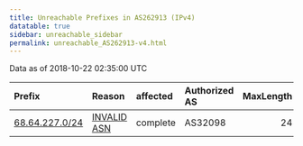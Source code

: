 ```yaml
---
title: Unreachable Prefixes in AS262913 (IPv4)
datatable: true
sidebar: unreachable_sidebar
permalink: unreachable_AS262913-v4.html
---
```


Data as of 2018-10-22 02:35:00 UTC


<div class="datatable-begin"></div>

| Prefix                                                 | Reason                                                                                                 | affected   | Authorized AS   |   MaxLength | Anchor                           |   unreachable /24s |
|:-------------------------------------------------------|:-------------------------------------------------------------------------------------------------------|:-----------|:----------------|------------:|:---------------------------------|-------------------:|
| [68.64.227.0/24](https://stat.ripe.net/68.64.227.0/24) | [INVALID ASN](https://rpki-validator.ripe.net/announcement-preview?asn=AS262913&prefix=68.64.227.0/24) | complete   | AS32098         |          24 | [ARIN](unreachable_ARIN-v4.html) |                  1 |

<div class="datatable-end"></div>
